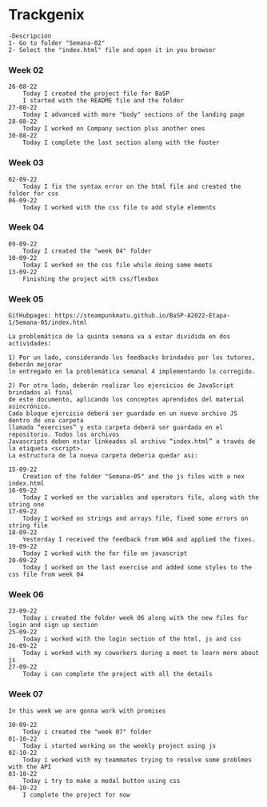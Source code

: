 # Trackgenix
    -Descripcion
    1- Go to folder "Semana-02"
    2- Select the "index.html" file and open it in you browser
### Week 02
    26-08-22
        Today I created the project file for BaSP
        I started with the README file and the folder
    27-08-22 
        Today I advanced with more "body" sections of the landing page
    28-08-22
        Today I worked on Company section plus another ones
    30-08-22
        Today I complete the last section along with the footer
### Week 03
    02-09-22
        Today I fix the syntax error on the html file and created the folder for css
    06-09-22
        Today I worked with the css file to add style elements
### Week 04
    09-09-22
        Today I created the "week 04" folder
    10-09-22
        Today I worked on the css file while doing some meets
    13-09-22 
        Finishing the project with css/flexbox

### Week 05

    GitHubpages: https://steampunkmatu.github.io/BaSP-A2022-Etapa-1/Semana-05/index.html

    La problemática de la quinta semana va a estar dividida en dos actividades:

    1) Por un lado, considerando los feedbacks brindados por los tutores, deberán mejorar 
    lo entregado en la problemática semanal 4 implementando lo corregido.

    2) Por otro lado, deberán realizar los ejercicios de JavaScript brindados al final 
    de este documento, aplicando los conceptos aprendidos del material asincrónico.
    Cada bloque ejercicio deberá ser guardado en un nuevo archivo JS dentro de una carpeta 
    llamada “exercises” y esta carpeta deberá ser guardada en el repositorio. Todos los archivos 
    Javascripts deben estar linkeados al archivo “index.html” a través de la etiqueta <script>. 
    La estructura de la nueva carpeta deberia quedar asi:

    15-09-22
        Creation of the folder "Semana-05" and the js files with a nex index.html
    16-09-22
        Today I worked on the variables and operators file, along with the string one
    17-09-22
        Today I worked on strings and arrays file, fixed some errors on string file
    18-09-22
        Yesterday I received the feedback from W04 and applied the fixes.
    19-09-22
        Today I worked with the for file on javascript
    20-09-22
        Today I worked on the last exercise and added some styles to the css file from week 04

### Week 06
    23-09-22
        Today i created the folder week 06 along with the new files for login and sign up section
    25-09-22
        Today i worked with the login section of the html, js and css
    26-09-22
        Today i worked with my coworkers during a meet to learn more about js
    27-09-22
        Today i can complete the project with all the details

### Week 07
    In this week we are gonna work with promises

    30-09-22
        Today i created the "week 07" folder
    01-10-22
        Today i started working on the weekly project using js
    02-10-22
        Today i worked with my teammates trying to resolve some problmes with the API
    03-10-22
        Today i try to make a modal button using css
    04-10-22
        I complete the project for now